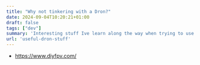 ```yaml
---
title: "Why not tinkering with a Dron?"
date: 2024-09-04T10:20:21+01:00
draft: false
tags: ["dev"]
summary: 'Interesting stuff Ive learn along the way when trying to use Python'
url: 'useful-dron-stuff'
---
```


* https://www.diyfpv.com/

